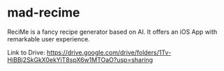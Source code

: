 # mad-recime
ReciMe is a fancy recipe generator based on AI. It offers an iOS App with remarkable user experience.

Link to Drive: https://drive.google.com/drive/folders/1Tv-HiBBj2SkGkX0ekYiT8spX6w1MTOaO?usp=sharing
